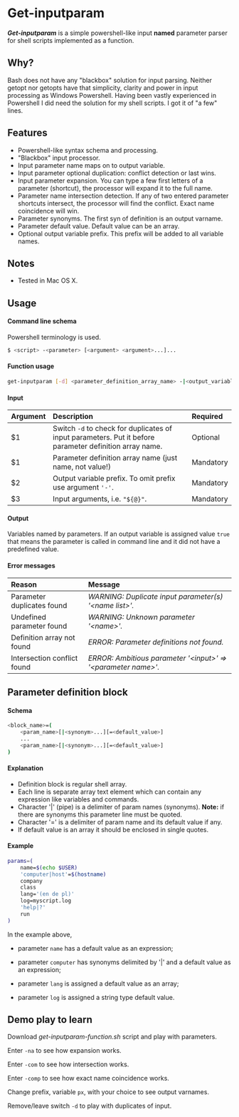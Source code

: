 # Get-inputparam

***Get-inputparam*** is a simple powershell-like input **named** parameter parser for shell scripts implemented as a function.

## Why?
Bash does not have any "blackbox" solution for input parsing. Neither getopt nor getopts have that simplicity, clarity and power in input processing as Windows Powershell. Having been vastly experienced in Powershell I did need the solution for my shell scripts. I got it of "a few" lines.

## Features
* Powershell-like syntax schema and processing.
* "Blackbox" input processor.
* Input parameter name maps on to output variable.
* Input parameter optional duplication: conflict detection or last wins.
* Input parameter expansion. You can type a few first letters of a parameter (shortcut), the processor will expand it to the full name.
* Parameter name intersection detection. If any of two entered parameter shortcuts intersect, the processor will find the conflict. Exact name coincidence will win.
* Parameter synonyms. The first syn of definition is an output varname.
* Parameter default value. Default value can be an array.
* Optional output variable prefix. This prefix will be added to all variable names.

## Notes
* Tested in Mac OS X.

## Usage
#### Command line schema
Powershell terminology is used.

```sh
$ <script> -<parameter> [<argument> <argument>...]...
```
#### Function usage
```sh
get-inputparam [-d] <parameter_definition_array_name> -|<output_variable_prefix> "{@}"
```

#### Input
| Argument | Description | Required |
|:---------|:------------|:---------|
| $1 | Switch `-d` to check for duplicates of input parameters. Put it before parameter definition array name. | Optional |
| $1 | Parameter definition array name (just name, not value!) | Mandatory |
| $2 | Output variable prefix. To omit prefix use argument `'-'`. | Mandatory |
| $3 | Input arguments, i.e. `"${@}"`. | Mandatory |

#### Output
Variables named by parameters. If an output variable is assigned value `true` that means the parameter is called in command line and it did not have a predefined value.

#### Error messages
| Reason | Message |
|:-------|:--------|
| Parameter duplicates found | *WARNING: Duplicate input parameter(s) '\<name list\>'.* |
| Undefined parameter found | *WARNING: Unknown parameter '\<name\>'.* |
| Definition array not found | *ERROR: Parameter definitions not found.* |
| Intersection conflict found | *ERROR: Ambitious parameter '\<input\>' =\> '\<parameter name\>'.* |

## Parameter definition block
#### Schema
```sh
<block_name>=(
	<param_name>[|<synonym>...][=<default_value>]
	...
	<param_name>[|<synonym>...][=<default_value>]
) 
```

#### Explanation

* Definition block is regular shell array.
* Each line is separate array text element which can contain any expression like variables and commands.
* Character '|' (pipe) is a delimiter of param names (synonyms). **Note:** if there are synonyms this parameter line must be quoted.
* Character '=' is a delimiter of param name and its default value if any.
* If default value is an array it should be enclosed in single quotes.

#### Example

```sh
params=(
    name=$(echo $USER)
    'computer|host'=$(hostname)
    company
    class
    lang='(en de pl)'
    log=myscript.log
    'help|?'
    run
)
```
In the example above,

* parameter `name` has a default value as an expression;

* parameter `computer` has synonyms delimited by '|' and a default value as an expression;

* parameter `lang` is assigned a default value as an array;

* parameter `log` is assigned a string type default value.

## Demo play to learn
Download *get-inputparam-function.sh* script and play with parameters.

Enter `-na` to see how expansion works.

Enter `-com` to see how intersection works.

Enter `-comp` to see how exact name coincidence works.

Change prefix, variable `px`, with your choice to see output varnames.

Remove/leave switch `-d` to play with duplicates of input.
